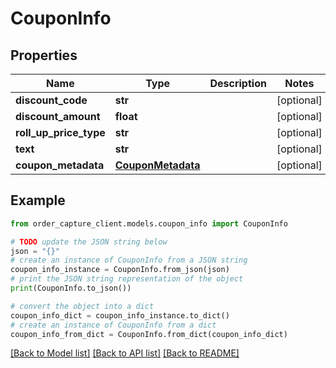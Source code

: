 # CouponInfo


## Properties

Name | Type | Description | Notes
------------ | ------------- | ------------- | -------------
**discount_code** | **str** |  | [optional] 
**discount_amount** | **float** |  | [optional] 
**roll_up_price_type** | **str** |  | [optional] 
**text** | **str** |  | [optional] 
**coupon_metadata** | [**CouponMetadata**](CouponMetadata.md) |  | [optional] 

## Example

```python
from order_capture_client.models.coupon_info import CouponInfo

# TODO update the JSON string below
json = "{}"
# create an instance of CouponInfo from a JSON string
coupon_info_instance = CouponInfo.from_json(json)
# print the JSON string representation of the object
print(CouponInfo.to_json())

# convert the object into a dict
coupon_info_dict = coupon_info_instance.to_dict()
# create an instance of CouponInfo from a dict
coupon_info_from_dict = CouponInfo.from_dict(coupon_info_dict)
```
[[Back to Model list]](../README.md#documentation-for-models) [[Back to API list]](../README.md#documentation-for-api-endpoints) [[Back to README]](../README.md)



